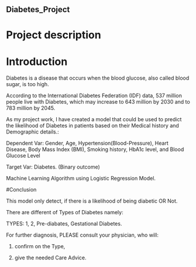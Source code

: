 ## Diabetes_Project
# Project description
# Introduction

Diabetes is a disease that occurs when the blood glucose, also called blood sugar, is too high.

According to the International Diabetes Federation (IDF) data, 537 million people live with Diabetes, which may increase to 643 million by 2030 and to 783 million by 2045.

As my project work, I have created a model that could be used to predict the likelihood of Diabetes in patients based on their Medical history and Demographic details.:

Dependent Var: 
Gender, Age, Hypertension(Blood-Pressure), Heart Disease, Body Mass Index (BMI), Smoking history, HbA1c level, and Blood Glucose Level

Target Var: 
Diabetes. (Binary outcome)

Machine Learning Algorithm using Logistic Regression Model.

#Conclusion

This model only detect, if there is a likelihood of being diabetic OR Not. 
             
There are different of Types of Diabetes namely:
             
TYPES: 1, 2, Pre-diabates, Gestational Diabetes.
             
For further diagnosis, PLEASE consult your physician, who will:
             
1. confirm on the Type, 
             
2. give the needed Care Advice.   
